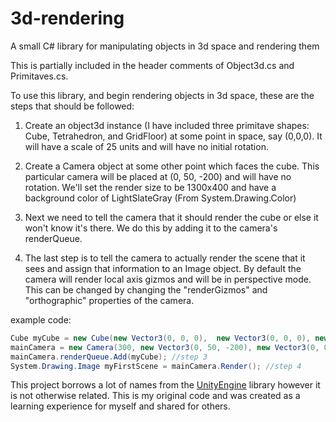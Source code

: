 # 3d-rendering
A small C# library for manipulating objects in 3d space and rendering them

This is partially included in the header comments of Object3d.cs and Primitaves.cs.

To use this library, and begin rendering objects in 3d space, these are the steps that should be followed:

1) Create an object3d instance (I have included three primitave shapes: Cube, Tetrahedron, and GridFloor) at some point in space, say (0,0,0). It will have a scale of 25 units and will have no initial rotation.

2) Create a Camera object at some other point which faces the cube. This particular camera will be placed at (0, 50, -200) and will have no rotation. We'll set the render size to be 1300x400 and have a background color of LightSlateGray (From System.Drawing.Color)

3) Next we need to tell the camera that it should render the cube or else it won't know it's there. We do this by adding it to the camera's renderQueue.

4) The last step is to tell the camera to actually render the scene that it sees and assign that information to an Image object. By default the camera will render local axis gizmos and will be in perspective mode. This can be changed by changing the "renderGizmos" and "orthographic" properties of the camera.

example code:

```C#
Cube myCube = new Cube(new Vector3(0, 0, 0),  new Vector3(0, 0, 0), new Vector3(25, 25, 25)); //step 1
mainCamera = new Camera(300, new Vector3(0, 50, -200), new Vector3(0, 0, 0), Color.LightSlateGray, 1300, 400);  //step 2
mainCamera.renderQueue.Add(myCube); //step 3
System.Drawing.Image myFirstScene = mainCamera.Render(); //step 4
```

This project borrows a lot of names from the [UnityEngine](https://unity3d.com/) library however it is not otherwise related. This is my original code and was created as a learning experience for myself and shared for others.
